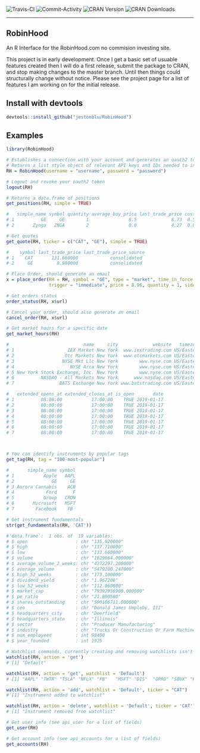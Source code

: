 ![Travis-CI](https://travis-ci.org/JestonBlu/RobinHood.svg?branch=master)
![Commit-Activity](https://img.shields.io/github/commit-activity/4w/JestonBlu/RobinHood.svg)
![CRAN Version](http://www.r-pkg.org/badges/version/RobinHood)
![CRAN Downloads](http://cranlogs.r-pkg.org/badges/RobinHood)

--------------------------------------------------------------------------------

## RobinHood
An R Interface for the RobinHood.com no commision investing site.

This project is in early development. Once I get a basic set of usuable features created then I will do a first release, submit the package to CRAN, and stop making changes to the master branch. Until then things could structurally change without notice. Please see the project page for a list of features I am working on for the initial release.

## Install with devtools
```r
devtools::install_github("jestonblu/RobinHood")
```

## Examples
```r
library(RobinHood)

# Establishes a connection with your account and generates an oauth2 token
# Returns a list style object of relevant API keys and IDs needed to interact with your account
RH = RobinHood(username = "username", password = "password")

# Logout and revoke your oauth2 token
logout(RH)

# Returns a data.frame of positions
get_positions(RH, simple = TRUE)

#   simple_name symbol quantity average_buy_price last_trade_price cost current_value          updated_at
# 1          GE     GE        1               8.5             8.73  8.5          8.73 2019-01-10 04:19:01
# 2       Zynga   ZNGA        2               0.0             4.27  0.0          8.54 2019-01-06 16:44:03

# Get quotes
get_quote(RH, ticker = c("CAT", "GE"), simple = TRUE)

#    symbol last_trade_price last_trade_price_source
# 1    CAT       131.660000            consolidated
# 2     GE         8.980000            consolidated

# Place Order, should generate an email
x = place_order(RH = RH, symbol = "GE", type = "market", time_in_force = "gfd",
                trigger = "immediate", price = 8.96, quantity = 1, side = "buy")

# Get orders status
order_status(RH, x$url)

# Cancel your order, should also generate an email
cancel_order(RH, x$url)

# Get market hours for a specific date
get_market_hours(RH)

#                            name     city             website   timezone acronym opens_at closes_at
# 1                    IEX Market New York  www.iextrading.com US/Eastern     IEX 08:30:00  15:00:00
# 2                   Otc Markets New York  www.otcmarkets.com US/Eastern    OTCM 08:30:00  15:00:00
# 3                  NYSE Mkt Llc New York        www.nyse.com US/Eastern    AMEX 08:30:00  15:00:00
# 4                     NYSE Arca New York        www.nyse.com US/Eastern    NYSE 08:30:00  15:00:00
# 5 New York Stock Exchange, Inc. New York        www.nyse.com US/Eastern    NYSE 08:30:00  15:00:00
# 6          NASDAQ - All Markets New York      www.nasdaq.com US/Eastern  NASDAQ 08:30:00  15:00:00
# 7                 BATS Exchange New York www.batstrading.com US/Eastern    BATS 08:30:00  15:00:00

#   extended_opens_at extended_closes_at is_open       date
# 1          08:00:00           17:00:00    TRUE 2019-01-17
# 2          08:00:00           17:00:00    TRUE 2019-01-17
# 3          08:00:00           17:00:00    TRUE 2019-01-17
# 4          08:00:00           17:00:00    TRUE 2019-01-17
# 5          08:00:00           17:00:00    TRUE 2019-01-17
# 6          08:00:00           17:00:00    TRUE 2019-01-17
# 7          08:00:00           17:00:00    TRUE 2019-01-17



# You can identify instruments by popular tags
get_tag(RH, tag = "100-most-popular")

#       simple_name symbol
# 1           Apple   AAPL
# 2              GE     GE
# 3 Aurora Cannabis    ACB
# 4            Ford      F
# 5           Group   CRON
# 6       Microsoft   MSFT
# 7        Facebook    FB

# Get instrument fundamentals
str(get_fundamentals(RH, 'CAT'))

#'data.frame':	1 obs. of  19 variables:
# $ open                  : chr "135.020000"
# $ high                  : chr "137.710000"
# $ low                   : chr "133.660000"
# $ volume                : chr "1629664.000000"
# $ average_volume_2_weeks: chr "4372297.200000"
# $ average_volume        : chr "5479200.247000"
# $ high_52_weeks         : chr "173.100000"
# $ dividend_yield        : chr "1.967200"
# $ low_52_weeks          : chr "112.060000"
# $ market_cap            : chr "79392956900.000000"
# $ pe_ratio              : chr "21.800580"
# $ shares_outstanding    : chr "590106711.000000"
# $ ceo                   : chr "Donald James Umpleby, III"
# $ headquarters_city     : chr "Deerfield"
# $ headquarters_state    : chr "Illinois"
# $ sector                : chr "Producer Manufacturing"
# $ industry              : chr "Trucks Or Construction Or Farm Machinery"
# $ num_employees         : int 98400
# $ year_founded          : int 1925

# Watchlist commands, currently creating and removing watchlists isn't working
watchlist(RH, action = 'get')
# [1] "Default"

watchlist(RH, action = 'get', watchlist = 'Default')
# [1] "AAPL" "TWTR" "TSLA" "NFLX" "FB"   "MSFT" "DIS"  "GPRO" "SBUX" "F"    "BABA" "BAC"  "FIT"  "GE"   "SNAP"

watchlist(RH, action = 'add', watchlist = 'Default', ticker = "CAT")
# [1] "Instrument added to watchlist"

watchlist(RH, action = 'delete', watchlist = 'Default', ticker = 'CAT')
# [1] "Instrument removed from watchlist"

# Get user info (see api_user for a list of fields)
get_user(RH)

# Get account info (see api_accounts for a list of fields)
get_accounts(RH)

```
